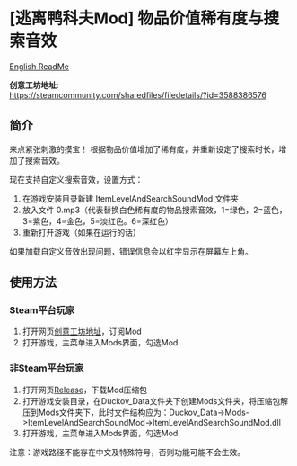 # [逃离鸭科夫Mod] 物品价值稀有度与搜索音效

[English ReadMe](./README_en.md)

**创意工坊地址**:  
https://steamcommunity.com/sharedfiles/filedetails/?id=3588386576

## 简介

来点紧张刺激的摸宝！
根据物品价值增加了稀有度，并重新设定了搜索时长，增加了搜索音效。

现在支持自定义搜索音效，设置方式：
1. 在游戏安装目录新建 ItemLevelAndSearchSoundMod 文件夹
2. 放入文件 0.mp3（代表替换白色稀有度的物品搜索音效，1=绿色，2=蓝色，3=紫色，4=金色，5=淡红色。6=深红色）
3. 重新打开游戏（如果在运行的话）

如果加载自定义音效出现问题，错误信息会以红字显示在屏幕左上角。

## 使用方法

### Steam平台玩家

1. 打开网页[创意工坊地址](https://steamcommunity.com/sharedfiles/filedetails/?id=3588386576)，订阅Mod
2. 打开游戏，主菜单进入Mods界面，勾选Mod

### 非Steam平台玩家

1. 打开网页[Release](https://github.com/dzj0821/ItemLevelAndSearchSoundMod/releases)，下载Mod压缩包
2. 打开游戏安装目录，在Duckov_Data文件夹下创建Mods文件夹，将压缩包解压到Mods文件夹下，此时文件结构应为：Duckov_Data->Mods->ItemLevelAndSearchSoundMod->ItemLevelAndSearchSoundMod.dll
3. 打开游戏，主菜单进入Mods界面，勾选Mod

注意：游戏路径不能存在中文及特殊符号，否则功能可能不会生效。